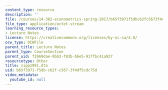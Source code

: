 ```yaml
---
content_type: resource
description: ''
file: /courses/14-382-econometrics-spring-2017/b65f3971f5dbcb2fc5673f4df5cdc75d_sipp1991.dta
file_type: application/octet-stream
learning_resource_types:
- Lecture Notes
license: https://creativecommons.org/licenses/by-nc-sa/4.0/
ocw_type: OCWFile
parent_title: Lecture Notes
parent_type: CourseSection
parent_uid: f2669dae-9bb3-f83b-b6e5-917fbc41a927
resourcetype: Other
title: sipp1991.dta
uid: b65f3971-f5db-cb2f-c567-3f4df5cdc75d
video_metadata:
  youtube_id: null
---
```

